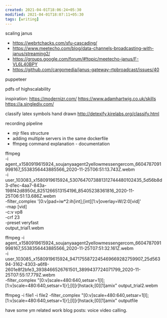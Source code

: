 ```yaml
---
created: 2021-04-01T18:06:24+05:30
modified: 2021-04-01T18:07:11+05:30
tags: [writing]
---
```


scaling janus
- https://webrtchacks.com/sfu-cascading/
- https://www.meetecho.com/blog/data-channels-broadcasting-with-janus/streaming2/
- https://groups.google.com/forum/#!topic/meetecho-janus/F-VL6L40BPY
- https://github.com/cargomedia/janus-gateway-rtpbroadcast/issues/40

puppeteer

pdfs of highscalability

inspiration: 
https://modernizr.com/
https://www.adamhartwig.co.uk/skills
https://a.singlediv.com/

classify latex symbols hand drawn
http://detexify.kirelabs.org/classify.html

recording pipeline
- mjr files structure
- adding multiple servers in the same dockerfile 
- ffmpeg command explanation - documentation

ffmpeg \
  -i agent_x1580919615924_soujanyaagent2yellowmessengercom_6604787091998167_5538356443885566_2020-11-25T06:51:13.743Z.webm \
  -i user_103083_x1580919615924_5307647073881312744480102435_5d56b8d3-d1ec-4aa7-843a-198f42d8950d_8251266513154196_85405238361816_2020-11-25T06:51:13.686Z.webm \
  -filter_complex '[0:v]pad=iw*2:ih[int];[int][1:v]overlay=W/2:0[vid]' \
  -map [vid] \
  -c:v vp8 \
  -crf 23 \
  -preset veryfast \
  output_trial1.webm
  
  ffmpeg  -i \
  agent_x1580919615924_soujanyaagent2yellowmessengercom_6604787091998167_5538356443885566_2020-11-25T07:51:32.161Z.webm \
  -i user_103085_x1580919615924_9471755872245469669282759907_25d56394-3162-4303-a6f8-2601e8f2bfe3_3938466526761501_3899437724071799_2020-11-25T07:55:17.779Z.webm \
            -filter_complex "[0:v]scale=480:640,setsar=1[l];[1:v]scale=480:640,setsar=1[r];[l][r]hstack;[0][1]amix" output_trial2.webm


ffmpeg  -i file1 -i file2 -filter_complex "[0:v]scale=480:640,setsar=1[l];[1:v]scale=480:640,setsar=1[r];[l][r]hstack;[0][1]amix" outputfile

have some ym related work blog posts: voice video calling.
